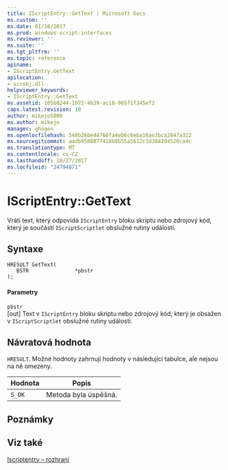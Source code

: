 ```yaml
---
title: IScriptEntry::GetText | Microsoft Docs
ms.custom: ''
ms.date: 01/18/2017
ms.prod: windows-script-interfaces
ms.reviewer: ''
ms.suite: ''
ms.tgt_pltfrm: ''
ms.topic: reference
apiname:
- IScriptEntry.GetText
apilocation:
- scrobj.dll
helpviewer_keywords:
- IScriptEntry::GetText
ms.assetid: 105b8244-1972-4b39-ac18-965f1f345ef2
caps.latest.revision: 10
author: mikejo5000
ms.author: mikejo
manager: ghogen
ms.openlocfilehash: 548b26be48766fa4eb6c6eba16ae3bca2847a322
ms.sourcegitcommit: aadb9588877418b8b55a5612c1d3842d4520ca4c
ms.translationtype: MT
ms.contentlocale: cs-CZ
ms.lasthandoff: 10/27/2017
ms.locfileid: "24794871"
---
```

# <a name="iscriptentrygettext"></a>IScriptEntry::GetText
Vrátí text, který odpovídá `IScriptEntry` bloku skriptu nebo zdrojový kód, který je součástí `IScriptScriptlet` obslužné rutiny události.  
  
## <a name="syntax"></a>Syntaxe  
  
```  
HRESULT GetText(  
   BSTR               *pbstr  
);  
```  
  
#### <a name="parameters"></a>Parametry  
 `pbstr`  
 [out] Text v `IScriptEntry` bloku skriptu nebo zdrojový kód, který je obsažen v `IScriptScriptlet` obslužné rutiny události.  
  
## <a name="return-value"></a>Návratová hodnota  
 `HRESULT`. Možné hodnoty zahrnují hodnoty v následující tabulce, ale nejsou na ně omezeny.  
  
|Hodnota|Popis|  
|-----------|-----------------|  
|`S_OK`|Metoda byla úspěšná.|  
  
## <a name="remarks"></a>Poznámky  
  
## <a name="see-also"></a>Viz také  
 [Iscriptentry – rozhraní](../../winscript/reference/iscriptentry-interface.md)